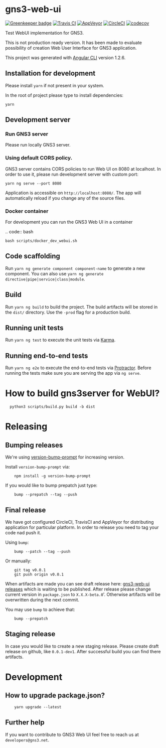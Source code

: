 # gns3-web-ui

[![Greenkeeper badge](https://badges.greenkeeper.io/GNS3/gns3-web-ui.svg)](https://greenkeeper.io/)
[![Travis CI](https://api.travis-ci.org/GNS3/gns3-web-ui.svg?branch=master)](https://travis-ci.org)
[![AppVeyor](https://ci.appveyor.com/api/projects/status/github/GNS3/gns3-web-ui?branch=master&svg=true)](https://www.appveyor.com/)
[![CircleCI](https://circleci.com/gh/GNS3/gns3-web-ui/tree/master.png)](https://circleci.com/gh/GNS3/gns3-web-ui/tree/master.png)
[![codecov](https://codecov.io/gh/GNS3/gns3-web-ui/branch/master/graph/badge.svg)](https://codecov.io/gh/GNS3/gns3-web-ui)


Test WebUI implementation for GNS3. 

This is not production ready version. It has been made to evaluate possibility of creation Web User Interface for GNS3 application.

This project was generated with [Angular CLI](https://github.com/angular/angular-cli) version 1.2.6.

## Installation for development

Please install `yarn` if not present in your system. 

In the root of project please type to install dependencies:

```
yarn
```

## Development server

### Run GNS3 server

Please run locally GNS3 server.

### Using default CORS policy.

GNS3 server contains CORS policies to run Web UI on 8080 at localhost. In order to use it, please run development server with custom port:

```
yarn ng serve --port 8080
``` 

Application is accessible on `http://localhost:8080/`. The app will automatically reload if you change any of the source files.

### Docker container

For development you can run the GNS3 Web UI in a container

.. code:: bash

    bash scripts/docker_dev_webui.sh

## Code scaffolding

Run `yarn ng generate component component-name` to generate a new component. You can also use `yarn ng generate directive|pipe|service|class|module`.

## Build

Run `yarn ng build` to build the project. The build artifacts will be stored in the `dist/` directory. Use the `-prod` flag for a production build.

## Running unit tests

Run `yarn ng test` to execute the unit tests via [Karma](https://karma-runner.github.io).

## Running end-to-end tests

Run `yarn ng e2e` to execute the end-to-end tests via [Protractor](http://www.protractortest.org/).
Before running the tests make sure you are serving the app via `ng serve`.

# How to build gns3server for WebUI?

      python3 scripts/build.py build -b dist

# Releasing

## Bumping releases

We're using [version-bump-prompt](https://www.npmjs.com/package/version-bump-prompt) for increasing version.

Install `version-bump-prompt` via:

        npm install -g version-bump-prompt
        
If you would like to bump prepatch just type:

        bump --prepatch --tag --push
        
## Final release

We have got configured CircleCI, TravisCI and AppVeyor for distributing application for particular platform. In order to release you need to tag your code nad push it.

Using `bump`:

        bump --patch --tag --push

Or manually:

        git tag v0.0.1
        git push origin v0.0.1
        

When artifacts are made you can see draft release here: [gns3-web-ui releases](https://github.com/GNS3/gns3-web-ui/releases) which is waiting to be published.
After release please change current version in `package.json` to `X.X.X-beta.0`'. Otherwise artifacts will be overwritten during the next commit. 

You may use `bump` to achieve that:
      
        bump --prepatch

## Staging release

In case you would like to create a new staging release. Please create draft release on github, like `0.0.1-dev1`. After successful build you can find there artifacts. 

# Development

## How to upgrade package.json?

        yarn upgrade --latest

## Further help

If you want to contribute to GNS3 Web UI feel free to reach us at `developers@gns3.net`.
